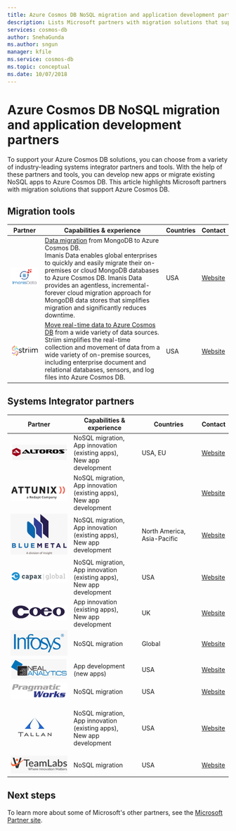 ```yaml
---
title: Azure Cosmos DB NoSQL migration and application development partners | Microsoft Docs
description: Lists Microsoft partners with migration solutions that support Azure Cosmos DB.
services: cosmos-db
author: SnehaGunda
ms.author: sngun
manager: kfile
ms.service: cosmos-db
ms.topic: conceptual
ms.date: 10/07/2018
---
```


# Azure Cosmos DB NoSQL migration and application development partners

To support your Azure Cosmos DB solutions, you can choose from a variety of industry-leading systems integrator partners and tools. With the help of these partners and tools, you can develop new apps or migrate existing NoSQL apps to Azure Cosmos DB. This article highlights Microsoft partners with migration solutions that support Azure Cosmos DB.

## Migration tools

|**Partner**  |**Capabilities & experience**  |**Countries**  |**Contact**  |
|---------|---------|---------|---------|
|![ImanisData][1]   | [Data migration](https://www.imanisdata.com/wp-content/uploads/2018/02/Imanis_DS_MongoDB_Azure_FINAL.pdf) from MongoDB to Azure Cosmos DB. <br/> Imanis Data enables global enterprises to quickly and easily migrate their on-premises or cloud MongoDB databases to Azure Cosmos DB. Imanis Data provides an agentless, incremental-forever cloud migration approach for MongoDB data stores that simplifies migration and significantly reduces downtime.|  USA  |   [Website](http://www.imanisdata.com/)      |
|![Striim][2]    |  [Move real-time data to Azure Cosmos DB](https://www.striim.com/striim-for-azure-cosmos-db/) from a wide variety of data sources. <br/> Striim simplifies the real-time collection and movement of data from a wide variety of on-premise sources, including enterprise document and relational databases, sensors, and log files into Azure Cosmos DB. |   USA   |  [Website](http://www.striim.com/)       |

## Systems Integrator partners

|**Partner**  |**Capabilities & experience**  |**Countries**  |**Contact**  |
|---------|---------|---------|---------|
|![Altoros][3]    |  NoSQL migration, <br/> App innovation (existing apps), <br/> New app development |     USA, EU    |  [Website](http://www.altoros.com/)       |
|![Attunix][4]     |   NoSQL migration, <br/> App innovation (existing apps), <br/> New app development      |         |  [Website](http://www.attunix.com/)       |
|![Bluemetal][5]     |  NoSQL migration, <br/> App innovation (existing apps), <br/> New app development       |    North America, Asia-Pacific     |  [Website](http://www.bluemetal.com/)       |
|![Capax Global][6]     |  NoSQL migration, <br/> App innovation (existing apps), <br/> New app development       |    USA     |  [Website](http://www.capaxglobal.com/)       |
|![Coeo][7]     |   App innovation (existing apps), <br/> New app development |    UK     |  [Website](http://www.coeo.com/)       |
|![Infosys][8]     |  NoSQL migration       |    Global     |  [Website](http://www.infosys.com/)       |
|![Neal Analytics][9]     |     App development (new apps)    |    USA     |  [Website](http://www.nealanalytics.com/)       |
|![Pragmatic Works][10]    |   NoSQL migration      |   USA      |  [Website](http://www.pragmaticworks.com/)       |
|![Tallan][11]    |  NoSQL migration, <br/> App innovation (existing apps), <br/> New app development       |    USA     |  [Website](http://www.tallan.com/)       |
|![VTeamLabs][12]    | NoSQL migration       |  USA      | [Website](http://www.vteamlabs.com/)       |

## Next steps
To learn more about some of Microsoft's other partners, see the [Microsoft Partner site](https://partner.microsoft.com/en-US/).

<!--Image references-->
[1]: ./media/partners-migration-cosmosdb/imanisdata_logo.png
[2]: ./media/partners-migration-cosmosdb/striim_logo.png
[3]: ./media/partners-migration-cosmosdb/altoros_logo.png
[4]: ./media/partners-migration-cosmosdb/attunix_logo.png
[5]: ./media/partners-migration-cosmosdb/bluemetal_logo.png
[6]: ./media/partners-migration-cosmosdb/capaxglobal_logo.png
[7]: ./media/partners-migration-cosmosdb/coeo_logo.png
[8]: ./media/partners-migration-cosmosdb/infosys_logo.png
[9]: ./media/partners-migration-cosmosdb/nealanalytics_logo.png
[10]: ./media/partners-migration-cosmosdb/pragmaticworks_logo.png
[11]: ./media/partners-migration-cosmosdb/tallan_logo.png
[12]: ./media/partners-migration-cosmosdb/vteamlabs_logo.png